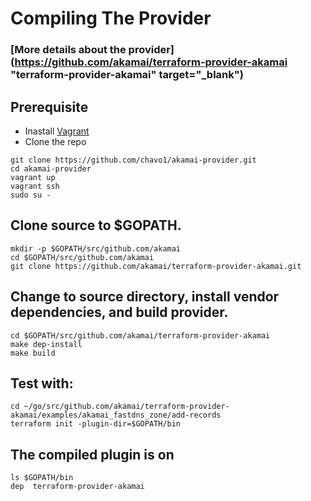 # Compiling The Provider
### [More details about the provider](https://github.com/akamai/terraform-provider-akamai "terraform-provider-akamai" target="_blank")
## Prerequisite

- Inastall [Vagrant](https://www.vagrantup.com/intro/getting-started/install.html)
- Clone the repo

```
git clone https://github.com/chavo1/akamai-provider.git
cd akamai-provider
vagrant up
vagrant ssh
sudo su -
```
## Clone source to $GOPATH.
```
mkdir -p $GOPATH/src/github.com/akamai
cd $GOPATH/src/github.com/akamai
git clone https://github.com/akamai/terraform-provider-akamai.git
```
## Change to source directory, install vendor dependencies, and build provider.
```
cd $GOPATH/src/github.com/akamai/terraform-provider-akamai
make dep-install
make build
```
## Test with:
```
cd ~/go/src/github.com/akamai/terraform-provider-akamai/examples/akamai_fastdns_zone/add-records
terraform init -plugin-dir=$GOPATH/bin
```
## The compiled plugin is on 
```
ls $GOPATH/bin
dep  terraform-provider-akamai
```
